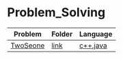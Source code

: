 # Problem_Solving

|Problem| Folder |Language|
| ----- | -----  | -----  |
|[TwoSeone](https://open.kattis.com/problems/twostones)|[link](/TwoStone)|[c++](/TwoStone/towstones.cpp),[java](/TowStone/Stone.java)|
